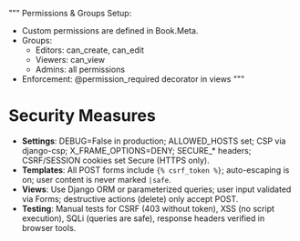 """
Permissions & Groups Setup:
- Custom permissions are defined in Book.Meta.
- Groups:
    - Editors: can_create, can_edit
    - Viewers: can_view
    - Admins: all permissions
- Enforcement: @permission_required decorator in views
"""

# Security Measures

- **Settings**: DEBUG=False in production; ALLOWED_HOSTS set; CSP via django-csp; X_FRAME_OPTIONS=DENY; SECURE_* headers; CSRF/SESSION cookies set Secure (HTTPS only).
- **Templates**: All POST forms include `{% csrf_token %}`; auto-escaping is on; user content is never marked `|safe`.
- **Views**: Use Django ORM or parameterized queries; user input validated via Forms; destructive actions (delete) only accept POST.
- **Testing**: Manual tests for CSRF (403 without token), XSS (no script execution), SQLi (queries are safe), response headers verified in browser tools.
